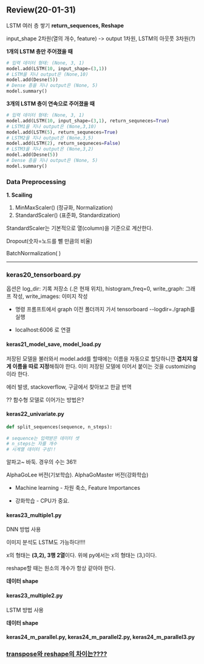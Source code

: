 ## Review(20-01-31)

LSTM 여러 층 쌓기 **return_sequences, Reshape**

input_shape 2차원(열의 개수, feature) -> output 1차원, LSTM의 아웃풋 3차원(?)



**1개의 LSTM 층만 주어졌을 때**

```python
# 입력 데이터 형태: (None, 3, 1)
model.add(LSTM(10, input_shape=(3,1))
# LSTM을 지나 output은 (None,10)
model.add(Desne(5))
# Dense 층을 지나 output은 (None, 5)
model.summary()
```

**3개의 LSTM 층이 연속으로 주어졌을 때**

```python
# 입력 데이터 형태: (None, 3, 1)
model.add(LSTM(10, input_shape=(3,1), return_sequneces=True)
# LSTM1을 지나 output은 (None,3,10)
model.add(LSTM(5), return_sequneces=True)
# LSTM2을 지나 output은 (None,3,5)
model.add(LSTM(2), return_sequneces=False)
# LSTM3을 지나 output은 (None,3,2)        
model.add(Desne(5))
# Dense 층을 지나 output은 (None, 5)
model.summary()
```



### **Data Preprocessing**

**1. Scailing**

1. MinMaxScaler() (정규화, Normalization)
2. StandardScaler() (표준화, Standardization)

StandardScaler는 기본적으로 열(column)을 기준으로 계산한다.



Dropout(숫자=노드를 뺄 만큼의 비율)

BatchNormalization( ) 

-------------



### keras20_tensorboard.py

옵션은 log_dir: 기록 저장소 (.은 현재 위치), histogram_freq=0, write_graph: 그래프 작성, write_images: 이미지 작성

- 명령 프롬프트에서 graph 이전 폴더까지 가서 tensorboard --logdir=./graph를 실행

- localhost:6006 로 연결



#### keras21_model_save, model_load.py

저장된 모델을 불러와서 model.add를 할때에는 이름을 자동으로 할당하니깐 **겹치지 않게 이름을 따로 지정**해줘야 한다. 이미 저장된 모델에 이어서 붙이는 것을 customizing이라 한다.

에러 발생, stackoverflow, 구글에서 찾아보고 한글 번역

?? 함수형 모델로 이어가는 방법은?



#### keras22_univariate.py

```python
def split_sequences(sequence, n_steps):
    
# sequence는 입력받은 데이터 셋
# n_steps는 자를 개수
# 시계열 데이터 구성!!
```



알파고~ 바둑. 경우의 수는 361! 

AlphaGoLee 버전(기보학습). AlphaGoMaster 버전(강화학습)

- Machine learning - 차원 축소, Feature Importances

* 강화학습 - CPU가 중요.



#### keras23_multiple1.py

DNN 방법 사용



이미지 분석도 LSTM도 가능하다!!!! 

x의 형태는 **(3,2), 3행 2열**이다. 위에 py에서는 x의 형태는 (3,)이다.

reshape할 때는 원소의 개수가 항상 같아야 한다.

**데이터 shape**



#### keras23_multiple2.py

LSTM 방법 사용

**데이터 shape**



#### keras24_m_parallel.py, keras24_m_parallel2.py, keras24_m_parallel3.py



### <u>transpose와 reshape의 차이는????</u>